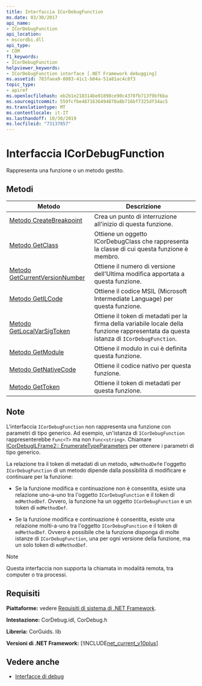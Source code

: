 ```yaml
---
title: Interfaccia ICorDebugFunction
ms.date: 03/30/2017
api_name:
- ICorDebugFunction
api_location:
- mscordbi.dll
api_type:
- COM
f1_keywords:
- ICorDebugFunction
helpviewer_keywords:
- ICorDebugFunction interface [.NET Framework debugging]
ms.assetid: 783faea9-8083-41c1-b04a-51a81ac4c8f3
topic_type:
- apiref
ms.openlocfilehash: eb2b1e218314be01898ce90c4378fb713f9bf6ba
ms.sourcegitcommit: 559fcfbe4871636494870a8b716bf7325df34ac5
ms.translationtype: MT
ms.contentlocale: it-IT
ms.lasthandoff: 10/30/2019
ms.locfileid: "73137857"
---
```

# <a name="icordebugfunction-interface"></a>Interfaccia ICorDebugFunction

Rappresenta una funzione o un metodo gestito.  
  
## <a name="methods"></a>Metodi  
  
|Metodo|Descrizione|  
|------------|-----------------|  
|[Metodo CreateBreakpoint](../../../../docs/framework/unmanaged-api/debugging/icordebugfunction-createbreakpoint-method.md)|Crea un punto di interruzione all'inizio di questa funzione.|  
|[Metodo GetClass](../../../../docs/framework/unmanaged-api/debugging/icordebugfunction-getclass-method.md)|Ottiene un oggetto ICorDebugClass che rappresenta la classe di cui questa funzione è membro.|  
|[Metodo GetCurrentVersionNumber](../../../../docs/framework/unmanaged-api/debugging/icordebugfunction-getcurrentversionnumber-method.md)|Ottiene il numero di versione dell'Ultima modifica apportata a questa funzione.|  
|[Metodo GetILCode](../../../../docs/framework/unmanaged-api/debugging/icordebugfunction-getilcode-method.md)|Ottiene il codice MSIL (Microsoft Intermediate Language) per questa funzione.|  
|[Metodo GetLocalVarSigToken](../../../../docs/framework/unmanaged-api/debugging/icordebugfunction-getlocalvarsigtoken-method.md)|Ottiene il token di metadati per la firma della variabile locale della funzione rappresentata da questa istanza di `ICorDebugFunction`.|  
|[Metodo GetModule](../../../../docs/framework/unmanaged-api/debugging/icordebugfunction-getmodule-method.md)|Ottiene il modulo in cui è definita questa funzione.|  
|[Metodo GetNativeCode](../../../../docs/framework/unmanaged-api/debugging/icordebugfunction-getnativecode-method.md)|Ottiene il codice nativo per questa funzione.|  
|[Metodo GetToken](../../../../docs/framework/unmanaged-api/debugging/icordebugfunction-gettoken-method.md)|Ottiene il token di metadati per questa funzione.|  
  
## <a name="remarks"></a>Note  
 L'interfaccia `ICorDebugFunction` non rappresenta una funzione con parametri di tipo generico. Ad esempio, un'istanza di `ICorDebugFunction` rappresenterebbe `Func<T>` ma non `Func<string>`. Chiamare [ICorDebugILFrame2:: EnumerateTypeParameters](../../../../docs/framework/unmanaged-api/debugging/icordebugilframe2-enumeratetypeparameters-method.md) per ottenere i parametri di tipo generico.  
  
 La relazione tra il token di metadati di un metodo, `mdMethodDef`e l'oggetto `ICorDebugFunction` di un metodo dipende dalla possibilità di modificare e continuare per la funzione:  
  
- Se la funzione modifica e continuazione non è consentita, esiste una relazione uno-a-uno tra l'oggetto `ICorDebugFunction` e il token di `mdMethodDef`. Ovvero, la funzione ha un oggetto `ICorDebugFunction` e un token di `mdMethodDef`.  
  
- Se la funzione modifica e continuazione è consentita, esiste una relazione molti-a-uno tra l'oggetto `ICorDebugFunction` e il token di `mdMethodDef`. Ovvero è possibile che la funzione disponga di molte istanze di `ICorDebugFunction`, una per ogni versione della funzione, ma un solo token di `mdMethodDef`.  
  
> [!NOTE]
> Questa interfaccia non supporta la chiamata in modalità remota, tra computer o tra processi.  
  
## <a name="requirements"></a>Requisiti  
 **Piattaforme:** vedere [Requisiti di sistema di .NET Framework](../../../../docs/framework/get-started/system-requirements.md).  
  
 **Intestazione:** CorDebug.idl, CorDebug.h  
  
 **Libreria:**  CorGuids. lib  
  
 **Versioni di .NET Framework:** [!INCLUDE[net_current_v10plus](../../../../includes/net-current-v10plus-md.md)]  
  
## <a name="see-also"></a>Vedere anche

- [Interfacce di debug](../../../../docs/framework/unmanaged-api/debugging/debugging-interfaces.md)
